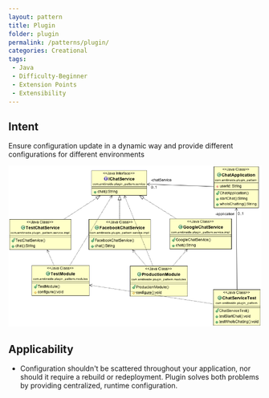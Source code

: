 ```yaml
---
layout: pattern
title: Plugin
folder: plugin
permalink: /patterns/plugin/
categories: Creational
tags:
 - Java
 - Difficulty-Beginner
 - Extension Points
 - Extensibility
---
```


## Intent
Ensure configuration update in a dynamic way and provide different configurations for different environments

![alt text](./etc/plugin.png "Plugin Pattern")

## Applicability

* Configuration shouldn't be scattered throughout your application, nor should it require a rebuild or redeployment. Plugin solves both problems by providing centralized, runtime configuration.
